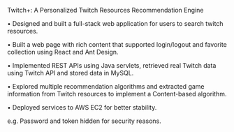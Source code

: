 Twitch+: A Personalized Twitch Resources Recommendation Engine

• Designed and built a full-stack web application for users to search twitch resources.

• Built a web page with rich content that supported login/logout and favorite collection using React and Ant Design.

• Implemented REST APIs using Java servlets, retrieved real Twitch data using Twitch API and stored data in MySQL.

• Explored multiple recommendation algorithms and extracted game information from Twitch resources to implement a Content-based algorithm.

• Deployed services to AWS EC2 for better stability.

e.g. Password and token hidden for security reasons.
